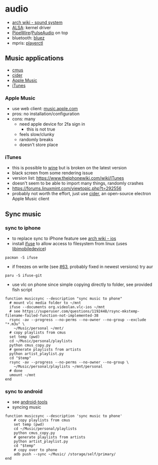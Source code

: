 # audio

- [arch wiki - sound system](https://wiki.archlinux.org/title/Sound_system)
- [ALSA](/pkgs/os-specific/linux/alsa-project.md): kernel driver
- [PipeWire](/pkgs/development/libraries/pipewire.md)/[PulseAudio](/pkgs/servers/pulseaudio.md)
  on top
- bluetooth: [bluez](/pkgs/os-specific/linux/bluez.md)
- mpris: [playerctl](/pkgs/tools/audio/playerctl.md)

## Music applications

- [cmus](/pkgs/applications/audio/cmus.md)
- [cider](/pkgs/applications/audio/cider.md)
- [Apple Music](#apple-music)
- [iTunes](#itunes)

### Apple Music

- use web client: [music.apple.com](https://music.apple.com/)
- pros: no installation/configuration
- cons: many
  - need apple device for 2fa sign in
    - this is not true
  - feels slow/clunky
  - randomly breaks
  - doesn't store place

### iTunes

- this is possible to [wine](/pkgs/applications/emulators/wine.md)
  but is broken on the latest version
- black screen from some rendering issue
- version list: <https://www.theiphonewiki.com/wiki/ITunes>
- doesn't seem to be able to import many things, randomly crashes
- <https://forums.linuxmint.com/viewtopic.php?t=292556>
- probably not worth the effort, just use
  [cider](/pkgs/applications/audio/cider.md), an open-source
  electron Apple Music client

## Sync music

### sync to iphone

- to replace sync to iPhone feature see
  [arch wiki - ios](https://wiki.archlinux.org/title/IOS)
- install [ifuse](https://github.com/libimobiledevice/ifuse)
  to allow access to filesystem from linux (uses
  [libimobiledevice](https://libimobiledevice.org/))

```shell
pacman -S ifuse
```

- if freezes on write (see
  [#63](https://github.com/libimobiledevice/ifuse/issues/63),
  probably fixed in newest versions) try aur

```shell
paru -S ifuse-git
```

- use vlc on phone since simple copying
  directly to folder, see provided fish script

```fish
function musicsync --description "sync music to phone"
  # mount vlc media folder to ~/mnt
  ifuse --documents org.videolan.vlc-ios ~/mnt
  # see https://superuser.com/questions/1192448/rsync-mkstemp-filename-failed-function-not-implemented-38
  rsync -av --progress --no-perms --no-owner --no-group --exclude "*.m3u" \
    ~/Music/personal ~/mnt/
  # copy playlists from cmus
  set temp (pwd)
  cd ~/Music/personal/playlists
  python cmus_copy.py
  # generate playlists from artists
  python artist_playlist.py
  cd "$temp"
  rsync -av --progress --no-perms --no-owner --no-group \
    ~/Music/personal/playlists ~/mnt/personal
  # done
  umount ~/mnt
end
```

### sync to android

- see [android-tools](/pkgs/tools/misc/android-tools.md)
- syncing music

```fish
function musicsync --description 'sync music to phone'
    # copy playlists from cmus
    set temp (pwd)
    cd ~/Music/personal/playlists
    python cmus_copy.py
    # generate playlists from artists
    python artist_playlist.py
    cd "$temp"
    # copy over to phone
    adb push --sync ~/Music/ /storage/self/primary/
end
```
